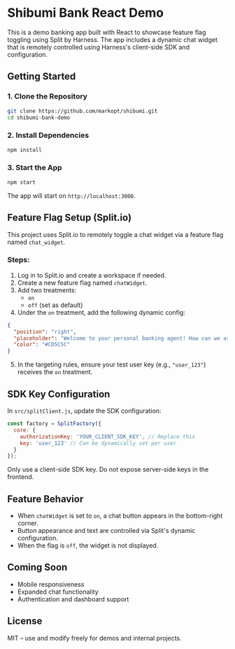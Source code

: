 # Shibumi Bank React Demo

This is a demo banking app built with React to showcase feature flag toggling using Split by Harness. The app includes a dynamic chat widget that is remotely controlled using Harness's client-side SDK and configuration.

## Getting Started

### 1. Clone the Repository

```bash
git clone https://github.com/markopt/shibumi.git
cd shibumi-bank-demo
```

### 2. Install Dependencies

```bash
npm install
```

### 3. Start the App

```bash
npm start
```

The app will start on `http://localhost:3000`.

## Feature Flag Setup (Split.io)

This project uses Split.io to remotely toggle a chat widget via a feature flag named `chat_widget`.

### Steps:

1. Log in to Split.io and create a workspace if needed.
2. Create a new feature flag named `chatWidget`.
3. Add two treatments:
   - `on`
   - `off` (set as default)
4. Under the `on` treatment, add the following dynamic config:

```json
{
  "position": "right",
  "placeholder": "Welcome to your personal banking agent! How can we assist you today?",
  "color": "#CD5C5C"
}
```

5. In the targeting rules, ensure your test user key (e.g., `"user_123"`) receives the `on` treatment.

## SDK Key Configuration

In `src/splitClient.js`, update the SDK configuration:

```js
const factory = SplitFactory({
  core: {
    authorizationKey: 'YOUR_CLIENT_SDK_KEY', // Replace this
    key: 'user_123' // Can be dynamically set per user
  }
});
```

Only use a client-side SDK key. Do not expose server-side keys in the frontend.

## Feature Behavior

- When `chatWidget` is set to `on`, a chat button appears in the bottom-right corner.
- Button appearance and text are controlled via Split's dynamic configuration.
- When the flag is `off`, the widget is not displayed.

## Coming Soon

- Mobile responsiveness
- Expanded chat functionality
- Authentication and dashboard support

## License

MIT – use and modify freely for demos and internal projects.
